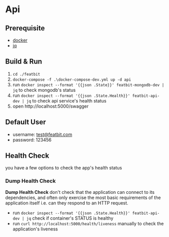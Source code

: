# Api

## Prerequisite
- [docker](https://www.docker.com/)
- [jq](https://stedolan.github.io/jq/)

## Build & Run
1. `cd ./featbit`
2. `docker-compose -f .\docker-compose-dev.yml up -d api`
3. run `docker inspect --format '{{json .State}}' featbit-mongodb-dev | jq` to check mongodb's status
4. run `docker inspect --format '{{json .State.Health}}' featbit-api-dev | jq` to check api service's health status
5. open http://localhost:5000/swagger

## Default User
- username: test@featbit.com
- password: 123456

## Health Check
you have a few options to check the app's health status
### Dump Health Check
**Dump Health Check** don't check that the application can connect to its dependencies, and often only exercise the most basic requirements of the application itself i.e. can they respond to an HTTP request.
- run `docker inspect --format '{{json .State.Health}}' featbit-api-dev | jq` check if container's STATUS is healthy
- run `curl http://localhost:5000/health/liveness` manually to check the application's liveness